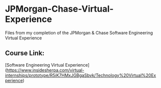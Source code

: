 # JPMorgan-Chase-Virtual-Experience
 Files from my completion of the JPMorgan & Chase Software Engineering Virtual Experience

## Course Link:
[Software Engineering Virtual Experience]
(https://www.insidesherpa.com/virtual-internships/prototype/R5iK7HMxJGBgaSbvk/Technology%20Virtual%20Experience)